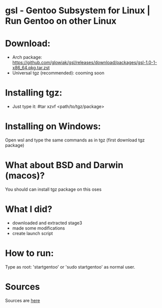 # gsl - Gentoo Subsystem for Linux | Run Gentoo on other Linux

# Download:
  - Arch package: https://github.com/glowiak/gsl/releases/download/packages/gsl-1.0-1-x86_64.pkg.tar.zst
  - Universal tgz (recommended): cooming soon

# Installing tgz:
  - Just type it:
#tar xzvf <path/to/tgz/package>

# Installing on Windows:
Open wsl and type the same commands as in tgz (first download tgz package)

# What about BSD and Darwin (macos)?
You should can install tgz package on this oses

# What I did?
  - downloaded and extracted stage3
  - made some modifications
  - create launch script

# How to run:
Type as root: 'startgentoo' or 'sudo startgentoo' as normal user.
# Sources
Sources are [here](http://github.com/glowiak/releases/tag/sources)
